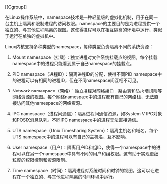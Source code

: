 [[Cgroup]]


在Linux操作系统中，namespace技术是一种轻量级的虚拟化机制，用于在同一台主机上隔离和限制进程的访问权限。namespace的主要目的是为进程提供一个独立的、与其他进程隔离的视图。这使得进程可以在相互隔离的环境中运行，类似于运行在单独的虚拟机中。

Linux内核支持多种类型的namespace，每种类型负责隔离不同的系统资源：

1.  Mount namespace（挂载）：独立进程对文件系统挂载点的视图。每个挂载namespace中的进程只能看到属于自己namespace的挂载点。

2.  PID namespace（进程ID）：隔离进程ID的分配，使得不同PID namespace中的进程可以有相同的进程ID，但在不同namespace间互相不可见。

3.  Network namespace（网络）：独立进程对网络接口、路由表和防火墙规则等网络资源的视图。每个网络namespace中的进程都有自己的网络栈，无法直接访问其他namespace的网络资源。

4.  IPC namespace（进程间通信）：隔离进程间通信资源，如System V IPC对象和POSIX消息队列。不同IPC namespace中的进程无法直接通信。

5.  UTS namespace（Unix Timesharing System）：隔离主机名和域名。每个UTS namespace中的进程可以有自己的主机名，互不影响。

6.  User namespace（用户）：隔离用户ID和组ID，使得一个namespace中的进程可以在另一个namespace中具有不同的用户和组权限。这有助于实现更细粒度的权限控制和资源限制。

7. Time namespace（时间）：隔离进程对系统时间和时钟的视图。这可以让进程在一个独立的、与其他进程隔离的时间环境中运行。
